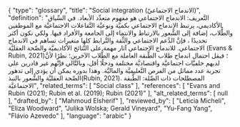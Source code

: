 {
    "type": "glossary",
    "title": "Social integration (الاندماج الاجتماعيّ)",
    "definition": "التَّعريف: الاندماج الاجتماعي هو مفهوم متعدِّد الأبعاد. في السِّياق الأكاديمي، يرتبط الاندماج الاجتماعي بكميَّة ونوعيَّة التَّفاعلات الاجتماعيَّة مع الموظفين والطُّلاب، إضافة إلى الشُّعور بالارتباط والانتماء إلى الجامعة والأفراد فيها. ولكي نكون أكثر تحديدًا ، فإنَّ الدَّعم الاجتماعي والثِّقة والتَّرابط كلها متغيرات تساهم في الاندماج الاجتماعي. للاندماج الاجتماعي آثار مهمة على النَّتائج الأكاديميَّة والصِّحة العقليَّة (Evans & Rubin, 2021)؛ فيقل احتمال اندماج طلاب الطَّبقة العاملة مع الطُّلاب الآخرين؛ نظرًا لأنَّ لديهم خلفيَّات اجتماعيَّة واقتصاديَّة مختلفة ودخلًا أقل، وبالتَّالي فإنَّهم غير قادرين على تجربة عدد مماثل من الفرص التَّعليميَّة والماليَّة. وهذا بدوره يمكن أن يؤدي إلى تدهور الصِّحة العقليَّة والشُّعور بالنبذ ​​(Rubin, 2021).  المصطلحات ذات الصِّلة: الطَّبقة الاجتماعيَّة",
    "related_terms": [
        "Social class"
    ],
    "references": [
        "Evans and Rubin (2021); Rubin et al. (2019); Rubin (2021)"
    ],
    "alt_related_terms": [
        null
    ],
    "drafted_by": [
        "Mahmoud Elsherif"
    ],
    "reviewed_by": [
        "Leticia Micheli",
        "Eliza Woodward",
        "Julika Wolska; Gerald Vineyard",
        "Yu-Fang Yang",
        "Flávio Azevedo"
    ],
    "language": "arabic"
}